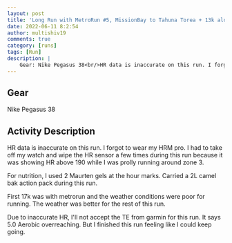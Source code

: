 ```yaml
---
layout: post
title: 'Long Run with MetroRun #5, MissionBay to Tahuna Torea + 13k along Tamaki Drive, End of Week 1'
date: 2022-06-11 8:2:54
author: multishiv19
comments: true
category: [runs]
tags: [Run]
description: |
    Gear: Nike Pegasus 38<br/>HR data is inaccurate on this run. I forgot to wear my HRM pro. I had to take off my watch and wipe the HR sensor a few times during this run because it was showing HR above 190 while I was prolly running around zone 3.<br/><br/>For nutrition, I used 2 Maurten gels at the hour marks. Carried a 2L camel bak action pack during this run.<br/><br/>First 17k was with metrorun and the weather conditions were poor for running. The weather was better for the rest of this run.<br/><br/>Due to inaccurate HR, I'll not accept the TE from garmin for this run. It says 5.0 Aerobic overreaching. But I finished this run feeling like I could keep going. 
---
```


## Gear
Nike Pegasus 38

## Activity Description
HR data is inaccurate on this run. I forgot to wear my HRM pro. I had to take off my watch and wipe the HR sensor a few times during this run because it was showing HR above 190 while I was prolly running around zone 3.

For nutrition, I used 2 Maurten gels at the hour marks. Carried a 2L camel bak action pack during this run.

First 17k was with metrorun and the weather conditions were poor for running. The weather was better for the rest of this run.

Due to inaccurate HR, I'll not accept the TE from garmin for this run. It says 5.0 Aerobic overreaching. But I finished this run feeling like I could keep going. 


<div width='100%' class='strava-embed-placeholder' data-embed-type='activity' data-embed-id='7293456383'></div>
<script src='https://strava-embeds.com/embed.js'></script>
